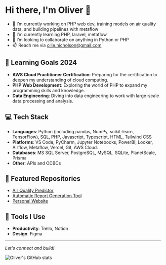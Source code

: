 # Hi there, I'm Oliver 👋

- 🔭 I’m currently working on PHP web dev, training models on air quality data, and building pipelines with metaflow
- 🌱 I’m currently learning PHP, laravel, metaflow
- 👯 I’m looking to collaborate on anything in Python or PHP
- 📫 Reach me via ollie.nicholson@gmail.com

## 🌱 Learning Goals 2024
- **AWS Cloud Practitioner Certification**: Preparing for the certification to deepen my understanding of cloud computing.
- **PHP Web Development**: Exploring the world of PHP to expand my programming skills and knowledge.
- **Data Engineering**: Diving into data engineering to work with large-scale data processing and analysis.

## 💻 Tech Stack
- **Languages**: Python (including pandas, NumPy, scikit-learn, TensorFlow), SQL, PHP, Javascript, Typescript, HTML, Tailwind CSS
- **Platforms**: VS Code, PyCharm, Jupyter Notebooks, PowerBI, Looker, Airflow, Metaflow, Vercel, Git, AWS Cloud.
- **Databases**: MS SQL Server, PostgreSQL, MySQL, SQLite, PlanetScale, Prisma
- **Other**: APIs and ODBCs

## 🚀 Featured Repositories 
- [Air Quality Predictor](https://github.com/ollienicholson/air_quality_prediction.git)
- [Automatic Report Generation Tool](https://github.com/ollienicholson/DocGenerator.git)
- [Personal Website](https://github.com/ollienicholson/website1.0.git)

## 🔧 Tools I Use
- **Productivity**: Trello, Notion
- **Design**: Figma

---

*Let's connect and build!*

![Oliver's GitHub stats](https://github-readme-stats.vercel.app/api?username=ollienicholson&show_icons=true&theme=transparent)
